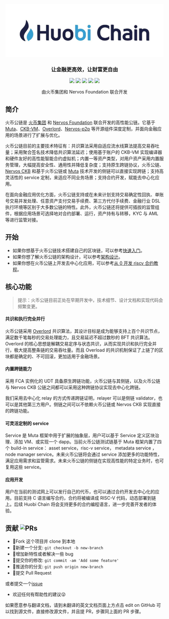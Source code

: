 <p align="center">
  <a href="https://github.com/HuobiGroup/huobi-chain">
    <img src="./static/r-huobichain.jpeg" width="550">
  </a>
  <h3 align="center">让金融更高效，让财富更自由</h3>
  <p align="center">
    <a href="https://opensource.org/licenses/Apache-2.0"><img src="https://img.shields.io/badge/License-Apache%202.0-green.svg"></a>
    <a href="https://github.com/HuobiGroup/huobi-chain"><img src="https://img.shields.io/badge/Code-Github-brightgreen.svg"></a>
    <a href="http://makeapullrequest.com"><img src="https://img.shields.io/badge/PRs-welcome-brightgreen.svg"></a>
    <a href="https://github.com/HuobiGroup/huobi-chain"><img src="https://img.shields.io/github/stars/HuobiGroup/huobi-chain.svg?style=social"></a>
    <a href="https://github.com/HuobiGroup/huobi-chain"><img src="https://img.shields.io/github/forks/HuobiGroup/huobi-chain.svg?style=social"></a>
  </p>
  <p align="center">
     由火币集团和 Nervos Foundation 联合开发<br>
  </p>
</p>

## 简介

火币公链是 [火币集团](https://www.huobigroup.com/) 和 [Nervos Foundation](https://www.nervos.org/) 联合开发的高性能公链。它基于 [Muta](https://github.com/nervosnetwork/muta)、[CKB-VM](https://github.com/nervosnetwork/ckb-vm)、[Overlord](https://github.com/nervosnetwork/overlord)、[Nervos-p2p](https://github.com/nervosnetwork/p2p) 等开源组件深度定制，并面向金融应用的场景进行了扩展与优化。

火币公链目前的主要技术特征有：共识算法采用自适应流水线算法提高交易吞吐量；采用聚合签名技术降低共识算法延迟；使用基于账户的 CKB-VM 实现编译器和硬件友好的高性能智能合约虚拟机；内置一等资产类型，对用户资产采用内置服务管理，大幅提高安全性、通用性并降低复杂度；支持原生跨链协议，火币公链、[Nervos CKB](https://github.com/nervosnetwork/ckb) 和基于火币公链或 [Muta](https://github.com/nervosnetwork/muta) 技术开发的侧链可以直接实现跨链；支持高灵活性的 service 定制，来适应不同业务场景；支持合约开发，赋能去中心化应用。

在面向金融应用优化方面，火币公链支持或在未来计划支持交易确定性回执、单账号交易并发处理、任意资产支付交易手续费、第三方代付手续费、金融行业 DSL 执行环境等区别于大多数公链的特性。此外，火币公链还将提供可插拔的监管组件，根据应用场景可选择地对合约部署、运行，资产持有与转移，KYC 与 AML 等进行监管对接。

## 开始

- 如果你想基于火币公链技术搭建自己的区块链，可以参考[快速入门](./getting_started.md)。
- 如果你想了解火币公链的架构设计，可以参考[架构设计](./arch.md)。
- 如果你想在火币公链上开发去中心化应用，可以参考[从 0 开发 riscv 合约教程](./contract_demo.md)。

## 核心功能

> 提示：火币公链目前正处在早期开发中，技术细节、设计文档和实现代码会频繁变更。

#### 共识和执行完全并行

火币公链采用 [Overlord][overlord] 共识算法，其设计目标是成为能够支持上百个共识节点，满足数千笔每秒的交易处理能力，且交易延迟不超过数秒的 BFT 共识算法。Overlord 的核心思想是解耦交易定序与状态共识，从而实现共识和执行完全并行，极大提高整条链的交易吞吐量。而且 Overload 的共识机制保证了上链了的区块都是确定的、不可回滚，更加适用于金融场景。

#### 内置跨链能力

采用 FCA 实例化的 UDT 具备原生跨链功能，火币公链与其侧链，以及火币公链与 Nervos CKB 公链之间都可以采用这种跨链协议实现去中心化跨链。

我们采用去中心化 relay 的方式传递跨链证明，relayer 可以是侧链 validator，也可以是其他第三方用户。侧链之间可以不依赖火币公链或 Nervos CKB 实现直接的跨链功能。

#### 可灵活定制的 service

Service 是 Muta 框架中用于扩展的抽象层，用户可以基于 Service 定义区块治理、添加 VM、或实现一个 dapp。当前火币公链测试链基于 Muta 框架内置了四个 build-in service： asset service，risc-v service， metadata service ， node manager service。未来火币公链将会通过 service 添加更多的功能特性，满足应用需求和监管需求。未来火币公链的侧链在实现高性能的特定业务时，也可复用这些 service。

#### 应用开发

用户在当前的测试网上可以发行自己的代币，也可以通过合约开发去中心化的应用。目前支持 C 语言编写合约，合约将被编译成 RISC-V 代码，动态部署到链上。后续 Huobi Chain 将会支持更多的合约编程语言，进一步完善开发者的体验。

## 贡献 ![PRs](https://img.shields.io/badge/PRs-welcome-brightgreen.svg)

- :fork_and_knife:Fork 这个项目并 clone 到本地
- :twisted_rightwards_arrows:新建一个分支: `git checkout -b new-branch`
- :wrench:增加新特性或者解决一些 bug
- :memo:提交你的修改: `git commit -am 'Add some feature'`
- :rocket:推送你的分支: `git push origin new-branch`
- :tada:提交 Pull Request

或者提交一个[issue](https://github.com/HuobiGroup/huobi-chain/issues) 

- 欢迎任何有帮助性的建议:stuck_out_tongue_winking_eye:

如果愿意参与翻译文档，请到未翻译的英文文档页面上方点击 edit on GitHub 可以找到源文件，直接修改源文件，并且提 PR，步骤同上面的 PR 步骤。

[overlord]: https://github.com/cryptape/overlord
[risc-v]: https://www.wikiwand.com/en/RISC-V
[eip-150]: https://docs.google.com/spreadsheets/d/1n6mRqkBz3iWcOlRem_mO09GtSKEKrAsfO7Frgx18pNU/edit#gid=0
[ckb-vm]: https://github.com/nervosnetwork/ckb-vm
[minits]: https://github.com/cryptape/minits
[move]: https://developers.libra.org/docs/move-overview
[ckb-white-paper]: https://github.com/nervosnetwork/rfcs/blob/master/rfcs/0002-ckb/0002-ckb.md
